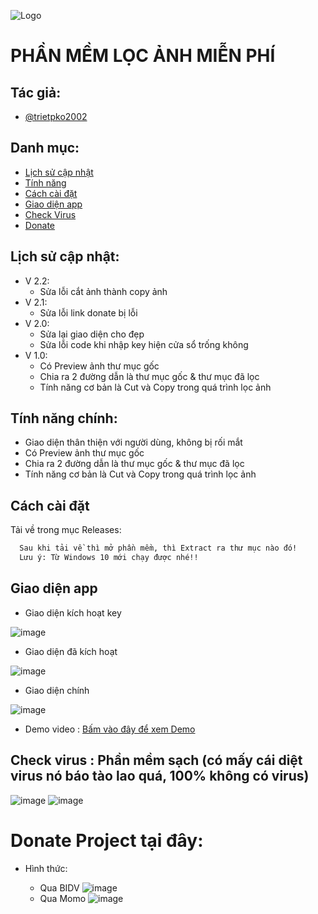 
![Logo](https://raw.githubusercontent.com/trietpko2002/trietpko2002.github.io/refs/heads/main/img/icon.ico)


# PHẦN MỀM LỌC ẢNH MIỄN PHÍ
## Tác giả:

- [@trietpko2002](https://github.com/trietpko2002)
## Danh mục:

 - [Lịch sử cập nhật](https://github.com/trietpko2002/tool_loc_anh_python/blob/main/README.md#l%E1%BB%8Bch-s%E1%BB%AD-c%E1%BA%ADp-nh%E1%BA%ADt)
 - [Tính năng](https://github.com/trietpko2002/tool_loc_anh_python/blob/main/README.md#t%C3%ADnh-n%C4%83ng-ch%C3%ADnh)
- [Cách cài đặt](https://github.com/trietpko2002/tool_loc_anh_python/blob/main/README.md#c%C3%A1ch-c%C3%A0i-%C4%91%E1%BA%B7t)
- [Giao diện app](https://github.com/trietpko2002/tool_loc_anh_python/blob/main/README.md#giao-di%E1%BB%87n-app)
- [Check Virus](https://github.com/trietpko2002/tool_loc_anh_python/blob/main/README.md#check-virus--ph%E1%BA%A7n-m%E1%BB%81m-s%E1%BA%A1ch-c%C3%B3-m%E1%BA%A5y-c%C3%A1i-di%E1%BB%87t-virus-n%C3%B3-b%C3%A1o-t%C3%A0o-lao-qu%C3%A1-100-kh%C3%B4ng-c%C3%B3-virus)
- [Donate](https://github.com/trietpko2002/tool_loc_anh_python/blob/main/README.md#donate-project-t%E1%BA%A1i-%C4%91%C3%A2y)



## Lịch sử cập nhật:
- V 2.2:
    -  Sửa lỗi cắt ảnh thành copy ảnh
- V 2.1:
    -  Sửa lỗi link donate bị lỗi
- V 2.0:
    - Sửa lại giao diện cho đẹp
    - Sửa lỗi code khi nhập key hiện cửa sổ trống không
- V 1.0:
    - Có Preview ảnh thư mục gốc
    - Chia ra 2 đường dẫn là thư mục gốc & thư mục đã lọc
    - Tính năng cơ bản là Cut và Copy trong quá trình lọc ảnh



## Tính năng chính:

- Giao diện thân thiện với người dùng, không bị rối mắt
- Có Preview ảnh thư mục gốc
- Chia ra 2 đường dẫn là thư mục gốc & thư mục đã lọc
- Tính năng cơ bản là Cut và Copy trong quá trình lọc ảnh


## Cách cài đặt

Tải về trong mục Releases: 

```bash
  Sau khi tải về thì mở phần mềm, thì Extract ra thư mục nào đó!
  Lưu ý: Từ Windows 10 mới chạy được nhé!!
```
    
## Giao diện app

- Giao diện kích hoạt key

![image](https://raw.githubusercontent.com/trietpko2002/trietpko2002.github.io/refs/heads/main/img/1.jpg)

- Giao diện đã kích hoạt

![image](https://raw.githubusercontent.com/trietpko2002/trietpko2002.github.io/refs/heads/main/img/2.jpg)

- Giao diện chính

![image](https://raw.githubusercontent.com/trietpko2002/trietpko2002.github.io/refs/heads/main/img/3.jpg)

- Demo video : [Bấm vào đây để xem Demo](https://www.youtube.com/watch?v=YBb_AeiLnBs)


## Check virus : Phần mềm sạch (có mấy cái diệt virus nó báo tào lao quá, 100% không có virus)

![image](https://raw.githubusercontent.com/trietpko2002/trietpko2002.github.io/refs/heads/main/img/123.png)
![image](https://raw.githubusercontent.com/trietpko2002/trietpko2002.github.io/refs/heads/main/img/456.png)

# Donate Project tại đây: 

- Hình thức: 

    - Qua BIDV
![image](https://raw.githubusercontent.com/trietpko2002/trietpko2002.github.io/refs/heads/main/donate_qr.png)
    - Qua Momo
    ![image](https://raw.githubusercontent.com/trietpko2002/trietpko2002.github.io/refs/heads/main/donate_qr_1.jpg)

